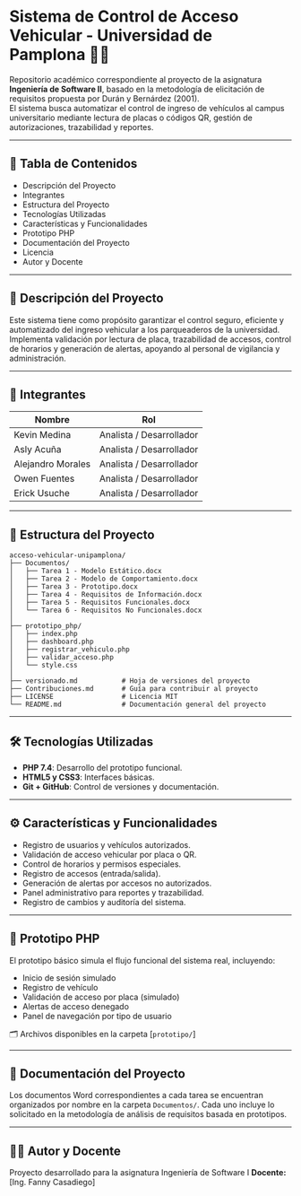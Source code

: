 # Sistema de Control de Acceso Vehicular - Universidad de Pamplona 🚗🔐

Repositorio académico correspondiente al proyecto de la asignatura **Ingeniería de Software II**, basado en la metodología de elicitación de requisitos propuesta por Durán y Bernárdez (2001).  
El sistema busca automatizar el control de ingreso de vehículos al campus universitario mediante lectura de placas o códigos QR, gestión de autorizaciones, trazabilidad y reportes.

---

## 📑 Tabla de Contenidos

- Descripción del Proyecto
- Integrantes
- Estructura del Proyecto
- Tecnologías Utilizadas
- Características y Funcionalidades
- Prototipo PHP
- Documentación del Proyecto
- Licencia
- Autor y Docente

---

## 📌 Descripción del Proyecto

Este sistema tiene como propósito garantizar el control seguro, eficiente y automatizado del ingreso vehicular a los parqueaderos de la universidad. Implementa validación por lectura de placa, trazabilidad de accesos, control de horarios y generación de alertas, apoyando al personal de vigilancia y administración.

---

## 👥 Integrantes

| Nombre                      | Rol                        |
|----------------------------|-----------------------------|
| Kevin Medina               | Analista / Desarrollador    |
| Asly Acuña                 | Analista / Desarrollador    |
| Alejandro Morales          | Analista / Desarrollador    |
| Owen Fuentes               | Analista / Desarrollador    |
| Erick Usuche               | Analista / Desarrollador    |

---

## 📁 Estructura del Proyecto

```plaintext
acceso-vehicular-unipamplona/
├── Documentos/
│   ├── Tarea 1 - Modelo Estático.docx
│   ├── Tarea 2 - Modelo de Comportamiento.docx
│   ├── Tarea 3 - Prototipo.docx
│   ├── Tarea 4 - Requisitos de Información.docx
│   ├── Tarea 5 - Requisitos Funcionales.docx
│   └── Tarea 6 - Requisitos No Funcionales.docx
│
├── prototipo_php/
│   ├── index.php
│   ├── dashboard.php
│   ├── registrar_vehiculo.php
│   ├── validar_acceso.php
│   └── style.css
│
├── versionado.md           # Hoja de versiones del proyecto
├── Contribuciones.md       # Guía para contribuir al proyecto
├── LICENSE                 # Licencia MIT
└── README.md               # Documentación general del proyecto

```

---

## 🛠️ Tecnologías Utilizadas

- **PHP 7.4**: Desarrollo del prototipo funcional.
- **HTML5 y CSS3**: Interfaces básicas.
- **Git + GitHub**: Control de versiones y documentación.

---

## ⚙️ Características y Funcionalidades

- Registro de usuarios y vehículos autorizados.
- Validación de acceso vehicular por placa o QR.
- Control de horarios y permisos especiales.
- Registro de accesos (entrada/salida).
- Generación de alertas por accesos no autorizados.
- Panel administrativo para reportes y trazabilidad.
- Registro de cambios y auditoría del sistema.

---

## 🧪 Prototipo PHP

El prototipo básico simula el flujo funcional del sistema real, incluyendo:

- Inicio de sesión simulado
- Registro de vehículo
- Validación de acceso por placa (simulado)
- Alertas de acceso denegado
- Panel de navegación por tipo de usuario

🗂️ Archivos disponibles en la carpeta [`prototipo/`]

---

## 📄 Documentación del Proyecto

Los documentos Word correspondientes a cada tarea se encuentran organizados por nombre en la carpeta `Documentos/`. Cada uno incluye lo solicitado en la metodología de análisis de requisitos basada en prototipos.

---



## 👨‍🏫 Autor y Docente

Proyecto desarrollado para la asignatura Ingeniería de Software I
**Docente:** [Ing. Fanny Casadiego]

